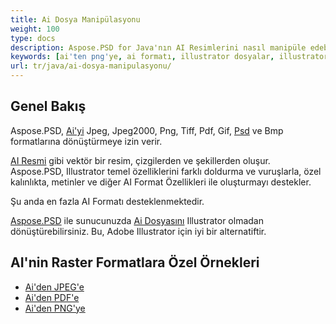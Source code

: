 ```yaml
---
title: Ai Dosya Manipülasyonu
weight: 100
type: docs
description: Aspose.PSD for Java'nın AI Resimlerini nasıl manipüle edebileceğini kontrol edin.
keywords: [ai'ten png'ye, ai formatı, illustrator dosyalar, illustrator dönüştür, ai'den pdf'e, ai'den jpeg'e, ai'den tiff'e, ai'den psd'ye, psd api, java, kod örneği]
url: tr/java/ai-dosya-manipulasyonu/
---
```


## **Genel Bakış**
Aspose.PSD, [Ai'yi](/psd/tr/net/ai-adobe-illustrator-format/) Jpeg, Jpeg2000, Png, Tiff, Pdf, Gif, [Psd](https://reference.aspose.com/psd/java/com.aspose.psd.fileformats.psd/psdimage/) ve Bmp formatlarına dönüştürmeye izin verir.

[AI Resmi](https://reference.aspose.com/psd/java/com.aspose.psd.fileformats.ai/aiimage) gibi vektör bir resim, çizgilerden ve şekillerden oluşur. Aspose.PSD, Illustrator temel özelliklerini farklı doldurma ve vuruşlarla, özel kalınlıkta, metinler ve diğer AI Format Özellikleri ile oluşturmayı destekler.

Şu anda en fazla AI Formatı desteklenmektedir.

[Aspose.PSD](https://products.aspose.com/psd/java) ile sunucunuzda [Ai Dosyasını](/psd/tr/net/ai-adobe-illustrator-format/) Illustrator olmadan dönüştürebilirsiniz. Bu, Adobe Illustrator için iyi bir alternatiftir.

## **AI'nin Raster Formatlara Özel Örnekleri**
- [Ai'den JPEG'e](/psd/tr/java/convert/ai-to-jpg/)
- [Ai'den PDF'e](/psd/tr/java/convert/ai-to-pdf/)
- [Ai'den PNG'ye](/psd/tr/java/convert/ai-to-png/)
